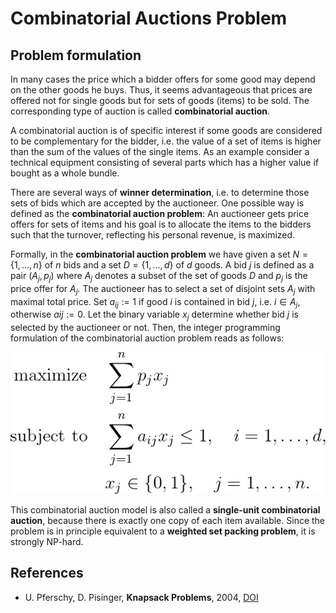 # Combinatorial Auctions Problem

## Problem formulation

In many cases the price which a bidder offers for some good may depend on the
other goods he buys. Thus, it seems advantageous that prices are offered not for
single goods but for sets of goods (items) to be sold. The corresponding type of
auction is called **combinatorial auction**.

A combinatorial auction is of specific interest if some goods are considered to be
complementary for the bidder, i.e. the value of a set of items is higher than the sum
of the values of the single items. As an example consider a technical equipment
consisting of several parts which has a higher value if bought as a whole bundle.

There are several ways of **winner determination**, i.e. to determine those sets of bids
which are accepted by the auctioneer. One possible way is defined as the
**combinatorial auction problem**: An auctioneer gets price offers for sets of items and his goal
is to allocate the items to the bidders such that the turnover, reflecting his personal
revenue, is maximized.

Formally, in the **combinatorial auction problem** we have given a set $N = \lbrace 1, \ldots ,n \rbrace$
of $n$ bids and a set $D = \lbrace 1, \ldots ,d \rbrace$ of $d$ goods. A bid $j$ is defined as a pair $(A_j,p_j)$
where $A_j$ denotes a subset of the set of goods $D$ and $p_j$ is the price offer for $A_j$. The
auctioneer has to select a set of disjoint sets $A_j$ with maximal total price. Set $a_{ij} := 1$
if good $i$ is contained in bid $j$, i.e. $i \in A_j$, otherwise $aij := 0$. Let the binary variable
$x_j$ determine whether bid $j$ is selected by the auctioneer or not. Then, the integer
programming formulation of the combinatorial auction problem reads as follows:

![Mathematical formulation](./problem.png)


This combinatorial auction model is also called a **single-unit combinatorial auction**,
because there is exactly one copy of each item available. Since the problem is in
principle equivalent to a **weighted set packing problem**, it is strongly NP-hard.


## References
+ U. Pferschy, D. Pisinger, **Knapsack Problems**, 2004, [DOI](https://doi.org/10.1007/978-3-540-24777-7)





